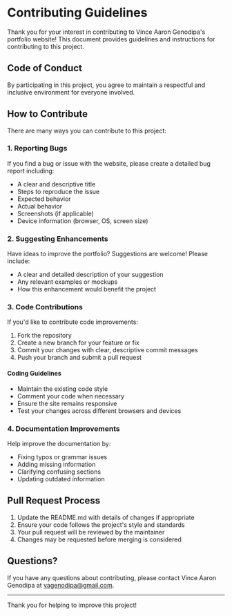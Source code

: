 # Contributing Guidelines

Thank you for your interest in contributing to Vince Aaron Genodipa's portfolio website! This document provides guidelines and instructions for contributing to this project.

## Code of Conduct

By participating in this project, you agree to maintain a respectful and inclusive environment for everyone involved.

## How to Contribute

There are many ways you can contribute to this project:

### 1. Reporting Bugs

If you find a bug or issue with the website, please create a detailed bug report including:

- A clear and descriptive title
- Steps to reproduce the issue
- Expected behavior
- Actual behavior
- Screenshots (if applicable)
- Device information (browser, OS, screen size)

### 2. Suggesting Enhancements

Have ideas to improve the portfolio? Suggestions are welcome! Please include:

- A clear and detailed description of your suggestion
- Any relevant examples or mockups
- How this enhancement would benefit the project

### 3. Code Contributions

If you'd like to contribute code improvements:

1. Fork the repository
2. Create a new branch for your feature or fix
3. Commit your changes with clear, descriptive commit messages
4. Push your branch and submit a pull request

#### Coding Guidelines

- Maintain the existing code style
- Comment your code when necessary
- Ensure the site remains responsive
- Test your changes across different browsers and devices

### 4. Documentation Improvements

Help improve the documentation by:

- Fixing typos or grammar issues
- Adding missing information
- Clarifying confusing sections
- Updating outdated information

## Pull Request Process

1. Update the README.md with details of changes if appropriate
2. Ensure your code follows the project's style and standards
3. Your pull request will be reviewed by the maintainer
4. Changes may be requested before merging is considered

## Questions?

If you have any questions about contributing, please contact Vince Aaron Genodipa at vagenodipa@gmail.com.

---

Thank you for helping to improve this project!
